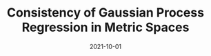---
title: "Consistency of Gaussian Process Regression in Metric Spaces"
date: 2021-10-01
authors: ["P. Koepernik", "F. Pfaff"]
venue: "Journal of Machine Learning Research"
paper-url: "https://www.jmlr.org/papers/v22/21-0853.html"
pdf-url: "https://www.jmlr.org/papers/volume22/21-0853/21-0853.pdf"
layout: none
---